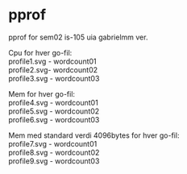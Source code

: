 # pprof
pprof for sem02 is-105 uia
gabrielmm ver.

Cpu for hver go-fil: <br/>
profile1.svg - wordcount01<br/>
profile2.svg- wordcount02<br/>
profile3.svg - wordcount03<br/>

Mem for hver go-fil:<br/>
profile4.svg - wordcount01<br/>
profile5.svg - wordcount02<br/>
profile6.svg - wordcount03<br/>

Mem med standard verdi 4096bytes for hver go-fil:<br/>
profile7.svg - wordcount01<br/>
profile8.svg - wordcount02<br/>
profile9.svg - wordcount03<br/>

